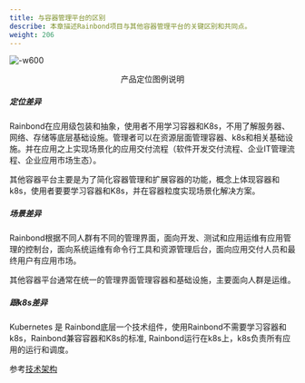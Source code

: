 ```yaml
---
title: 与容器管理平台的区别
describe: 本章描述Rainbond项目与其他容器管理平台的关键区别和共同点。
weight: 206
---
```


![-w600](https://grstatic.oss-cn-shanghai.aliyuncs.com/docs/images/WechatIMG110.jpeg)
<center>产品定位图例说明</center>

##### 定位差异
Rainbond在应用级包装和抽象，使用者不用学习容器和K8s，不用了解服务器、网络、存储等底层基础设施。管理者可以在资源层面管理容器、k8s和相关基础设施。并在应用之上实现场景化的应用交付流程（软件开发交付流程、企业IT管理流程、企业应用市场生态）。

其他容器平台主要是为了简化容器管理和扩展容器的功能，概念上体现容器和k8s，使用者要要学习容器和K8s，并在容器粒度实现场景化解决方案。

##### 场景差异
Rainbond根据不同人群有不同的管理界面，面向开发、测试和应用运维有应用管理的控制台，面向系统运维有命令行工具和资源管理后台，面向应用交付人员和最终用户有应用市场。

其他容器平台通常在统一的管理界面管理容器和基础设施，主要面向人群是运维。

##### 跟k8s差异

Kubernetes 是 Rainbond底层一个技术组件，使用Rainbond不需要学习容器和k8s，Rainbond兼容容器和K8s的标准, Rainbond运行在k8s上，k8s负责所有应用的运行和调度。

参考[技术架构](https://www.rainbond.com/docs/architecture/architecture/)
